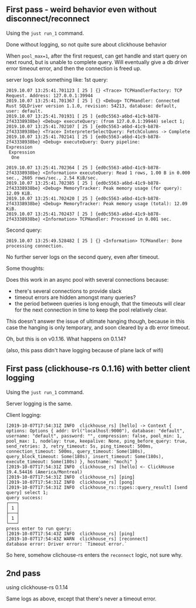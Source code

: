 ## First pass - weird behavior even without disconnect/reconnect
Using the `just run_1` command.

Done without logging, so not quite sure about clickhouse behavior

When `pool_max=1`, after the first request, can get handle and start query on next round, but is unable to complete query. Will eventually give a db driver error timeout error, and then the connection is freed up.

server logs look something like:
1st query:
```
2019.10.07 13:25:41.701123 [ 25 ] {} <Trace> TCPHandlerFactory: TCP Request. Address: 127.0.0.1:39944
2019.10.07 13:25:41.701367 [ 25 ] {} <Debug> TCPHandler: Connected Rust SQLDriver version 1.1.0, revision: 54213, database: default, user: default.
2019.10.07 13:25:41.701931 [ 25 ] {ed0c5563-a6bd-41c9-b878-2f43338938be} <Debug> executeQuery: (from 127.0.0.1:39944) select 1;
2019.10.07 13:25:41.702107 [ 25 ] {ed0c5563-a6bd-41c9-b878-2f43338938be} <Trace> InterpreterSelectQuery: FetchColumns -> Complete
2019.10.07 13:25:41.702141 [ 25 ] {ed0c5563-a6bd-41c9-b878-2f43338938be} <Debug> executeQuery: Query pipeline:
Expression
 Expression
  One

2019.10.07 13:25:41.702364 [ 25 ] {ed0c5563-a6bd-41c9-b878-2f43338938be} <Information> executeQuery: Read 1 rows, 1.00 B in 0.000 sec., 2605 rows/sec., 2.54 KiB/sec.
2019.10.07 13:25:41.702385 [ 25 ] {ed0c5563-a6bd-41c9-b878-2f43338938be} <Debug> MemoryTracker: Peak memory usage (for query): 12.09 KiB.
2019.10.07 13:25:41.702420 [ 25 ] {ed0c5563-a6bd-41c9-b878-2f43338938be} <Debug> MemoryTracker: Peak memory usage (total): 12.09 KiB.
2019.10.07 13:25:41.702437 [ 25 ] {ed0c5563-a6bd-41c9-b878-2f43338938be} <Information> TCPHandler: Processed in 0.001 sec.
```
Second query:
```
2019.10.07 13:25:49.528482 [ 25 ] {} <Information> TCPHandler: Done processing connection.
```

No further server logs on the second query, even after timeout.

Some thoughts:

Does this work in an async pool with several connections because:
- there's several connections to provide slack
- timeout errors are hidden amongst many queries?
- the period between queries is long enough, that the timeouts will clear for the next connection in time to keep the pool relatively clear.

This doesn't answer the issue of ultimate hanging though, because in this case the hanging is only temporary, and soon cleared by a db error timeout.

Oh, but this is on v0.1.16. What happens on 0.1.14?

(also, this pass didn't have logging because of plane lack of wifi)

## First pass (clickhouse-rs 0.1.16) with better client logging
Using the `just run_1` command.

Server logging is the same.

Client logging:
```
[2019-10-07T17:54:31Z INFO  clickhouse_rs] [hello] -> Context { options: Options { addr: Url("localhost:9000"), database: "default", username: "default", password: "", compression: false, pool_min: 1, pool_max: 1, nodelay: true, keepalive: None, ping_before_query: true, send_retries: 3, retry_timeout: 5s, ping_timeout: 500ms, connection_timeout: 500ms, query_timeout: Some(180s), query_block_timeout: Some(180s), insert_timeout: Some(180s), execute_timeout: Some(180s) }, hostname: "mochi" }
[2019-10-07T17:54:31Z INFO  clickhouse_rs] [hello] <- ClickHouse 19.4.54416 (America/Montreal)
[2019-10-07T17:54:31Z INFO  clickhouse_rs] [ping]
[2019-10-07T17:54:31Z INFO  clickhouse_rs] [pong]
[2019-10-07T17:54:31Z INFO  clickhouse_rs::types::query_result] [send query] select 1;
query success: 
┌───┐
│ 1 │
├───┤
│ 1 │
└───┘
press enter to run query:
[2019-10-07T17:54:43Z INFO  clickhouse_rs] [ping]
[2019-10-07T17:54:43Z WARN  clickhouse_rs] [reconnect]
database error: Driver error: `Timeout error.`
```

So here, somehow clichouse-rs enters the `reconnect` logic, not sure why.

## 2nd pass
using clickhouse-rs 0.1.14

Same logs as above, except that there's never a timeout error.
